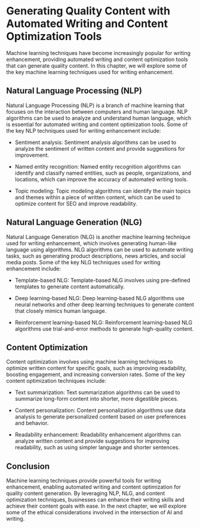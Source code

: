 Generating Quality Content with Automated Writing and Content Optimization Tools
================================================================================================================================================

Machine learning techniques have become increasingly popular for writing enhancement, providing automated writing and content optimization tools that can generate quality content. In this chapter, we will explore some of the key machine learning techniques used for writing enhancement.

Natural Language Processing (NLP)
---------------------------------

Natural Language Processing (NLP) is a branch of machine learning that focuses on the interaction between computers and human language. NLP algorithms can be used to analyze and understand human language, which is essential for automated writing and content optimization tools. Some of the key NLP techniques used for writing enhancement include:

* Sentiment analysis: Sentiment analysis algorithms can be used to analyze the sentiment of written content and provide suggestions for improvement.

* Named entity recognition: Named entity recognition algorithms can identify and classify named entities, such as people, organizations, and locations, which can improve the accuracy of automated writing tools.

* Topic modeling: Topic modeling algorithms can identify the main topics and themes within a piece of written content, which can be used to optimize content for SEO and improve readability.

Natural Language Generation (NLG)
---------------------------------

Natural Language Generation (NLG) is another machine learning technique used for writing enhancement, which involves generating human-like language using algorithms. NLG algorithms can be used to automate writing tasks, such as generating product descriptions, news articles, and social media posts. Some of the key NLG techniques used for writing enhancement include:

* Template-based NLG: Template-based NLG involves using pre-defined templates to generate content automatically.

* Deep learning-based NLG: Deep learning-based NLG algorithms use neural networks and other deep learning techniques to generate content that closely mimics human language.

* Reinforcement learning-based NLG: Reinforcement learning-based NLG algorithms use trial-and-error methods to generate high-quality content.

Content Optimization
--------------------

Content optimization involves using machine learning techniques to optimize written content for specific goals, such as improving readability, boosting engagement, and increasing conversion rates. Some of the key content optimization techniques include:

* Text summarization: Text summarization algorithms can be used to summarize long-form content into shorter, more digestible pieces.

* Content personalization: Content personalization algorithms use data analysis to generate personalized content based on user preferences and behavior.

* Readability enhancement: Readability enhancement algorithms can analyze written content and provide suggestions for improving readability, such as using simpler language and shorter sentences.

Conclusion
----------

Machine learning techniques provide powerful tools for writing enhancement, enabling automated writing and content optimization for quality content generation. By leveraging NLP, NLG, and content optimization techniques, businesses can enhance their writing skills and achieve their content goals with ease. In the next chapter, we will explore some of the ethical considerations involved in the intersection of AI and writing.
